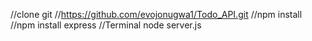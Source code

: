 //clone git
//https://github.com/evojonugwa1/Todo_API.git
//npm install <MODULES>
//npm install express
//Terminal node server.js
